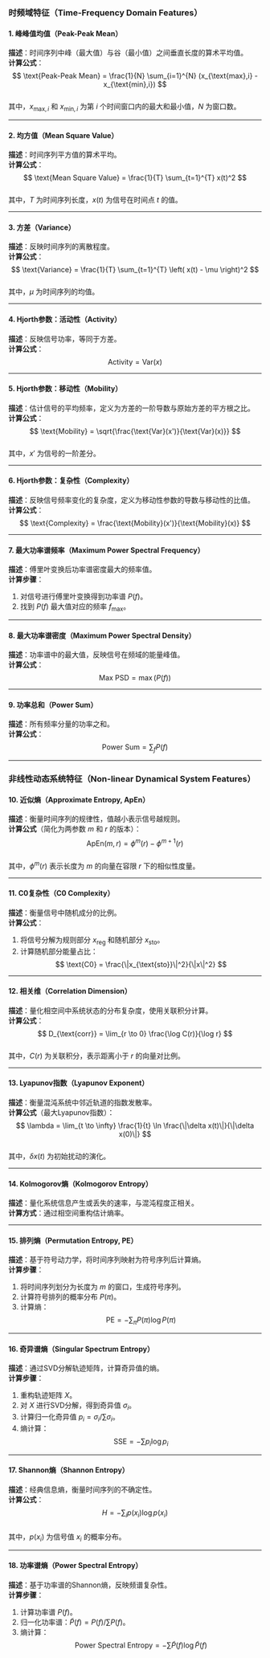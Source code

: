 ### 时频域特征（Time-Frequency Domain Features）

#### 1. 峰峰值均值（Peak-Peak Mean）
**描述**：时间序列中峰（最大值）与谷（最小值）之间垂直长度的算术平均值。  
**计算公式**：  
$$
\text{Peak-Peak Mean} = \frac{1}{N} \sum_{i=1}^{N} (x_{\text{max},i} - x_{\text{min},i})
$$  
其中，$x_{\text{max},i}$ 和 $x_{\text{min},i}$ 为第 $i$ 个时间窗口内的最大和最小值，$N$ 为窗口数。

---

#### 2. 均方值（Mean Square Value）
**描述**：时间序列平方值的算术平均。  
**计算公式**：  
$$
\text{Mean Square Value} = \frac{1}{T} \sum_{t=1}^{T} x(t)^2
$$  
其中，$T$ 为时间序列长度，$x(t)$ 为信号在时间点 $t$ 的值。

---

#### 3. 方差（Variance）
**描述**：反映时间序列的离散程度。  
**计算公式**：  
$$
\text{Variance} = \frac{1}{T} \sum_{t=1}^{T} \left( x(t) - \mu \right)^2
$$  
其中，$\mu$ 为时间序列的均值。

---

#### 4. Hjorth参数：活动性（Activity）
**描述**：反映信号功率，等同于方差。  
**计算公式**：  
$$
\text{Activity} = \text{Var}(x)
$$

---

#### 5. Hjorth参数：移动性（Mobility）
**描述**：估计信号的平均频率，定义为方差的一阶导数与原始方差的平方根之比。  
**计算公式**：  
$$
\text{Mobility} = \sqrt{\frac{\text{Var}(x')}{\text{Var}(x)}}
$$  
其中，$x'$ 为信号的一阶差分。

---

#### 6. Hjorth参数：复杂性（Complexity）
**描述**：反映信号频率变化的复杂度，定义为移动性参数的导数与移动性的比值。  
**计算公式**：  
$$
\text{Complexity} = \frac{\text{Mobility}(x')}{\text{Mobility}(x)}
$$

---

#### 7. 最大功率谱频率（Maximum Power Spectral Frequency）
**描述**：傅里叶变换后功率谱密度最大的频率值。  
**计算步骤**：  
1. 对信号进行傅里叶变换得到功率谱 $P(f)$。  
2. 找到 $P(f)$ 最大值对应的频率 $f_{\text{max}}$。  

---

#### 8. 最大功率谱密度（Maximum Power Spectral Density）
**描述**：功率谱中的最大值，反映信号在频域的能量峰值。  
**计算公式**：  
$$
\text{Max PSD} = \max(P(f))
$$

---

#### 9. 功率总和（Power Sum）
**描述**：所有频率分量的功率之和。  
**计算公式**：  
$$
\text{Power Sum} = \sum_{f} P(f)
$$

---

### 非线性动态系统特征（Non-linear Dynamical System Features）

#### 10. 近似熵（Approximate Entropy, ApEn）
**描述**：衡量时间序列的规律性，值越小表示信号越规则。  
**计算公式**（简化为两参数 $m$ 和 $r$ 的版本）：  
$$
\text{ApEn}(m, r) = \phi^m(r) - \phi^{m+1}(r)
$$  
其中，$\phi^m(r)$ 表示长度为 $m$ 的向量在容限 $r$ 下的相似性度量。

---

#### 11. C0复杂性（C0 Complexity）
**描述**：衡量信号中随机成分的比例。  
**计算公式**：  
1. 将信号分解为规则部分 $x_{\text{reg}}$ 和随机部分 $x_{\text{sto}}$。  
2. 计算随机部分能量占比：  
$$
\text{C0} = \frac{\|x_{\text{sto}}\|^2}{\|x\|^2}
$$

---

#### 12. 相关维（Correlation Dimension）
**描述**：量化相空间中系统状态的分布复杂度，使用关联积分计算。  
**计算公式**：  
$$
D_{\text{corr}} = \lim_{r \to 0} \frac{\log C(r)}{\log r}
$$  
其中，$C(r)$ 为关联积分，表示距离小于 $r$ 的向量对比例。

---

#### 13. Lyapunov指数（Lyapunov Exponent）
**描述**：衡量混沌系统中邻近轨道的指数发散率。  
**计算公式**（最大Lyapunov指数）：  
$$
\lambda = \lim_{t \to \infty} \frac{1}{t} \ln \frac{\|\delta x(t)\|}{\|\delta x(0)\|}
$$  
其中，$\delta x(t)$ 为初始扰动的演化。

---

#### 14. Kolmogorov熵（Kolmogorov Entropy）
**描述**：量化系统信息产生或丢失的速率，与混沌程度正相关。  
**计算方式**：通过相空间重构估计熵率。

---

#### 15. 排列熵（Permutation Entropy, PE）
**描述**：基于符号动力学，将时间序列映射为符号序列后计算熵。  
**计算步骤**：  
1. 将时间序列划分为长度为 $m$ 的窗口，生成符号序列。  
2. 计算符号排列的概率分布 $P(\pi)$。  
3. 计算熵：  
$$
\text{PE} = -\sum_{\pi} P(\pi) \log P(\pi)
$$

---

#### 16. 奇异谱熵（Singular Spectrum Entropy）
**描述**：通过SVD分解轨迹矩阵，计算奇异值的熵。  
**计算步骤**：  
1. 重构轨迹矩阵 $X$。  
2. 对 $X$ 进行SVD分解，得到奇异值 $\sigma_i$。  
3. 计算归一化奇异值 $p_i = \sigma_i / \sum \sigma_i$。  
4. 熵计算：  
$$
\text{SSE} = -\sum p_i \log p_i
$$

---

#### 17. Shannon熵（Shannon Entropy）
**描述**：经典信息熵，衡量时间序列的不确定性。  
**计算公式**：  
$$
H = -\sum_{i} p(x_i) \log p(x_i)
$$  
其中，$p(x_i)$ 为信号值 $x_i$ 的概率分布。

---

#### 18. 功率谱熵（Power Spectral Entropy）
**描述**：基于功率谱的Shannon熵，反映频谱复杂性。  
**计算步骤**：  
1. 计算功率谱 $P(f)$。  
2. 归一化功率谱：$\tilde{P}(f) = P(f) / \sum P(f)$。  
3. 熵计算：  
$$
\text{Power Spectral Entropy} = -\sum \tilde{P}(f) \log \tilde{P}(f)
$$

